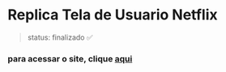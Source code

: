 # Replica Tela de Usuario Netflix
> status: finalizado ✅
### para acessar o site, clique [aqui](https://efrancyne.github.io/ReplicaTeladeUsuarioNetflix/)
